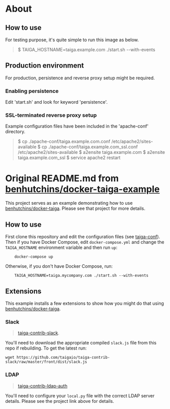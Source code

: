 # About

## How to use

For testing purpose, it's quite simple to run this image as below.

<blockquote>
$ TAIGA_HOSTNAME=taiga.example.com ./start.sh --with-events
</blockquote>

## Production environment

For production, persistence and reverse proxy setup might be required.

### Enabling persistence

Edit 'start.sh' and look for keyword 'persistence'.

### SSL-terminated reverse proxy setup

Example configuration files have been included in the 'apache-conf' directory.

<blockquote>
$ cp ./apache-conf/taiga.example.com.conf /etc/apache2/sites-available
$ cp ./apache-conf/taiga.example.com_ssl.conf /etc/apache2/sites-available
$ a2ensite taiga.example.com
$ a2ensite taiga.example.com_ssl
$ service apache2 restart
</blockquote>

# Original README.md from [benhutchins/docker-taiga-example](https://github.com/benhutchins/docker-taiga-example)

This project serves as an example demonstrating how to use [benhutchins/docker-taiga](https://github.com/benhutchins/docker-taiga). Please see that project for more details.

## How to use

First clone this repository and edit the configuration files (see [taiga-conf](https://github.com/benhutchins/docker-taiga-example/tree/master/taiga-conf)). Then if you have Docker Compose, edit `docker-compose.yml` and change the `TAIGA_HOSTNAME` environment variable and then run `up`:

		docker-compose up

Otherwise, if you don't have Docker Compose, run:

		TAIGA_HOSTNAME=taiga.mycompany.com ./start.sh --with-events

## Extensions

This example installs a few extensions to show how you might do that using [benhutchins/docker-taiga](https://github.com/benhutchins/docker-taiga).

### Slack

> [taiga-contrib-slack](https://github.com/taigaio/taiga-contrib-slack).

You'll need to download the appropriate compiled `slack.js` file from this repo if rebuilding. To get the latest run:

	wget https://github.com/taigaio/taiga-contrib-slack/raw/master/front/dist/slack.js

### LDAP

> [taiga-contrib-ldap-auth](https://github.com/ensky/taiga-contrib-ldap-auth)

You'll need to configure your `local.py` file with the correct LDAP server details. Please see the project link above for details.
